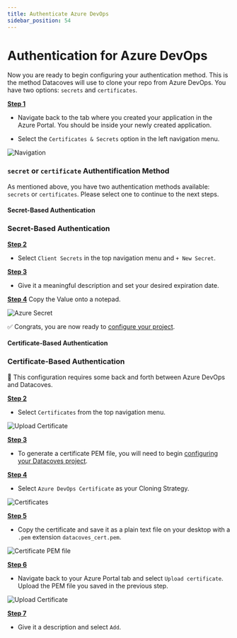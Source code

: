 ```yaml
---
title: Authenticate Azure DevOps
sidebar_position: 54
---
```

# Authentication for Azure DevOps 

Now you are ready to begin configuring your authentication method. This is the method Datacoves will use to clone your repo from Azure DevOps. You have two options: `secrets` and `certificates`.

<u>**Step 1**</u> 

- Navigate back to the tab where you created your application in the Azure Portal. You should be inside your newly created application.

- Select the `Certificates & Secrets` option in the left navigation menu.

![Navigation](./assets/azure_devops_secret_nav.jpg)

### `secret` or `certificate` Authentification Method

As mentioned above, you have two authentication methods available: `secrets` or `certificates`. Please select one to continue to the next steps.

<!-- tabs:start -->

#### **Secret-Based Authentication**

### Secret-Based Authentication

<u>**Step 2**</u> 

- Select `Client Secrets` in the top navigation menu and `+ New Secret`.

<u>**Step 3**</u> 

- Give it a meaningful description and set your desired expiration date.

<u>**Step 4**</u> Copy the Value onto a notepad.

![Azure Secret](./assets/azure_devops_secret.jpg)

✅ Congrats, you are now ready to [configure your project](how-tos/datacoves/how_to_projects.md).

#### **Certificate-Based Authentication**

### Certificate-Based Authentication

🚨 This configuration requires some back and forth between Azure DevOps and Datacoves.

<u>**Step 2**</u>

- Select `Certificates` from the top navigation menu.

![Upload Certificate](./assets/azure_devops_upload_certificate.png)

<u>**Step 3**</u> 

- To generate a certificate PEM file, you will need to begin [configuring your Datacoves project](how-tos/datacoves/how_to_projects.md). 

<u>**Step 4**</u>

- Select `Azure DevOps Certificate` as your Cloning Strategy. 

![Certificates](./assets/azure_devops_certificate.jpg)

<u>**Step 5**</u>

- Copy the certificate and save it as a plain text file on your desktop with a `.pem` extension `datacoves_cert.pem`.

![Certificate PEM file](./assets/azure_devops_certificate_copy.jpg)

<u>**Step 6**</u>

- Navigate back to your Azure Portal tab and select `Upload certificate`. Upload the PEM file you saved in the previous step.

![Upload Certificate](./assets/azure_devops_upload_certificate.png)

<u>**Step 7**</u>

- Give it a description and select `Add`.

<!-- tabs:end -->


